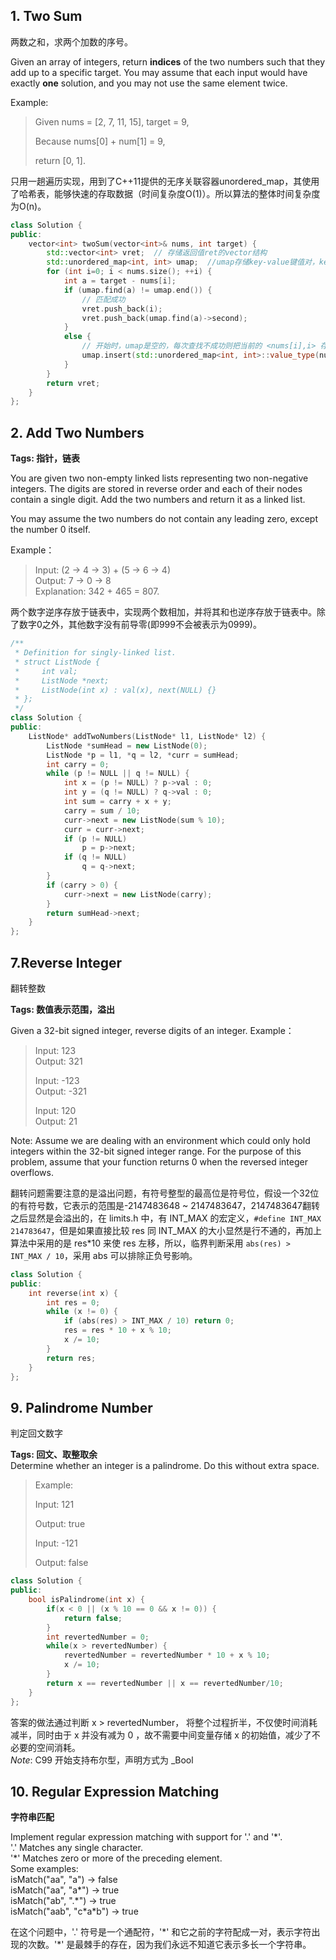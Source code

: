 ## 1. Two Sum

两数之和，求两个加数的序号。

Given an array of integers, return **indices** of the two numbers such that they add up to a specific target. You may assume that each input would have exactly **one** solution, and you may not use the same element twice.

Example: 

> Given nums = [2, 7, 11, 15], target = 9,
>
> Because nums[0] + num[1] = 9,
>
> return [0, 1].

只用一趟遍历实现，用到了C++11提供的无序关联容器unordered_map，其使用了哈希表，能够快速的存取数据（时间复杂度O(1)）。所以算法的整体时间复杂度为O(n)。

```c++
class Solution {
public:
    vector<int> twoSum(vector<int>& nums, int target) {
        std::vector<int> vret;  // 存储返回值ret的vector结构
        std::unordered_map<int, int> umap;  //umap存储key-value键值对，key为nums[i], value为 i
        for (int i=0; i < nums.size(); ++i) {
            int a = target - nums[i];
            if (umap.find(a) != umap.end()) {
                // 匹配成功
                vret.push_back(i);
                vret.push_back(umap.find(a)->second);
            }
            else {
                // 开始时，umap是空的，每次查找不成功则把当前的 <nums[i],i> 存入umap中。即每次匹配时，都是在已经遍历过的元素中查找
                umap.insert(std::unordered_map<int, int>::value_type(nums[i], i));
            }
        }
        return vret;
    }
};
```



## 2. Add Two Numbers

**Tags: 指针，链表**

You are given two non-empty linked lists representing two non-negative integers. The digits are stored in reverse order and each of their nodes contain a single digit. Add the two numbers and return it as a linked list.

You may assume the two numbers do not contain any leading zero, except the number 0 itself.

Example：
>Input: (2 -> 4 -> 3) + (5 -> 6 -> 4)    
>Output: 7 -> 0 -> 8    
>Explanation: 342 + 465 = 807.

两个数字逆序存放于链表中，实现两个数相加，并将其和也逆序存放于链表中。除了数字0之外，其他数字没有前导零(即999不会被表示为0999)。

``` C++
/**
 * Definition for singly-linked list.
 * struct ListNode {
 *     int val;
 *     ListNode *next;
 *     ListNode(int x) : val(x), next(NULL) {}
 * };
 */
class Solution {
public:
    ListNode* addTwoNumbers(ListNode* l1, ListNode* l2) {
        ListNode *sumHead = new ListNode(0);
        ListNode *p = l1, *q = l2, *curr = sumHead;
        int carry = 0;
        while (p != NULL || q != NULL) {
            int x = (p != NULL) ? p->val : 0;
            int y = (q != NULL) ? q->val : 0;
            int sum = carry + x + y;
            carry = sum / 10;
            curr->next = new ListNode(sum % 10);
            curr = curr->next;
            if (p != NULL) 
                p = p->next;
            if (q != NULL) 
                q = q->next;
        }
        if (carry > 0) {
            curr->next = new ListNode(carry);
        }
        return sumHead->next;
    }
};
```


## 7.Reverse Integer

翻转整数

**Tags: 数值表示范围，溢出**

Given a 32-bit signed integer, reverse digits of an integer.
Example：

> Input: 123    
> Output: 321
> 
> Input: -123    
> Output: -321
> 
> Input: 120    
> Output: 21

Note:
Assume we are dealing with an environment which could only hold integers within the 32-bit signed integer range. For the purpose of this problem, assume that your function returns 0 when the reversed integer overflows.

翻转问题需要注意的是溢出问题，有符号整型的最高位是符号位，假设一个32位的有符号数，它表示的范围是-2147483648 ~ 2147483647，2147483647翻转之后显然是会溢出的，在 limits.h 中，有 INT_MAX 的宏定义，``` #define INT_MAX 214783647 ```，但是如果直接比较 res 同 INT_MAX 的大小显然是行不通的，再加上算法中采用的是 res*10 来使 res 左移，所以，临界判断采用 ``` abs(res) > INT_MAX / 10 ```，采用 abs 可以排除正负号影响。

``` C++
class Solution {
public:
    int reverse(int x) {
        int res = 0;
        while (x != 0) {
            if (abs(res) > INT_MAX / 10) return 0;
            res = res * 10 + x % 10;
            x /= 10;
        }
        return res;
    }
};
```

## 9. Palindrome Number

判定回文数字

**Tags: 回文、取整取余**  
Determine whether an integer is a palindrome. Do this without extra space.  

> Example:
>
> Input: 121
>
> Output: true
>
> Input: -121
>
> Output: false

``` C++
class Solution {
public:
    bool isPalindrome(int x) {
        if(x < 0 || (x % 10 == 0 && x != 0)) {
            return false;
        }     
        int revertedNumber = 0;
        while(x > revertedNumber) {
            revertedNumber = revertedNumber * 10 + x % 10;
            x /= 10;
        }
        return x == revertedNumber || x == revertedNumber/10;
    }
};
```
答案的做法通过判断 x > revertedNumber， 将整个过程折半，不仅使时间消耗减半，同时由于 x 并没有减为 0 ，故不需要中间变量存储 x 的初始值，减少了不必要的空间消耗。  
_Note_: C99 开始支持布尔型，声明方式为 _Bool  

## 10. Regular Expression Matching

**字符串匹配**

Implement regular expression matching with support for '.' and '*'.  
'.' Matches any single character.  
'\*' Matches zero or more of the preceding element.  
Some examples:  
isMatch("aa", "a")  ->  false  
isMatch("aa", "a\*")  ->  true  
isMatch("ab", ".\*")  ->  true  
isMatch("aab", "c\*a\*b")  ->  true  

在这个问题中，'.' 符号是一个通配符，'\*' 和它之前的字符配成一对，表示字符出现的次数。'\*' 是最棘手的存在，因为我们永远不知道它表示多长一个字符串。